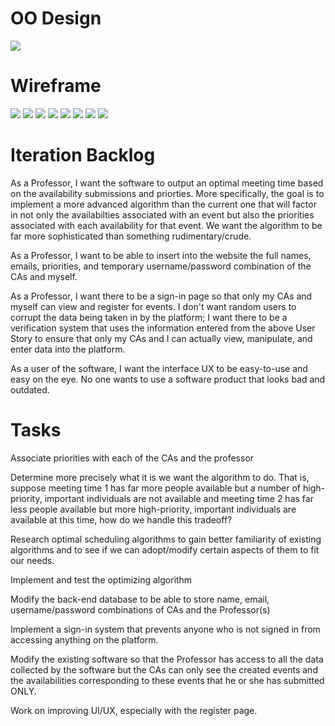 # OO Design
<img src="/docs/UMLIteration2.png" />

# Wireframe 
<img src="/docs/IMG_6873.jpeg" />
<img src="/docs/IMG_6874.jpeg" />
<img src="/docs/IMG_6875.jpeg" />
<img src="/docs/IMG_6876.jpeg" />
<img src="/docs/IMG_6877.jpeg" />
<img src="/docs/IMG_6878.jpeg" />
<img src="/docs/IMG_6879.jpeg" />
<img src="/docs/FullSizeRender.jpeg" />

# Iteration Backlog

As a Professor, I want the software to output an optimal meeting time based on the availability submissions and priorties. More specifically, the goal is to implement a more advanced algorithm than the current one that will factor in not only the availabilties associated with an event but also the priorities associated with each availability for that event. We want the algorithm to be far more sophisticated than something rudimentary/crude. 

As a Professor, I want to be able to insert into the website the full names, emails, priorities, and temporary username/password combination of the CAs and myself.

As a Professor, I want there to be a sign-in page so that only my CAs and myself can view and register for events. I don't want random users to corrupt the data being taken in by the platform; I want there to be a verification system that uses the information entered from the above User Story to ensure that only my CAs and I can actually view, manipulate, and enter data into the platform.

As a user of the software, I want the interface UX to be easy-to-use and easy on the eye. No one wants to use a software product that looks bad and outdated. 

# Tasks

Associate priorities with each of the CAs and the professor

Determine more precisely what it is we want the algorithm to do. That is, suppose meeting time 1 has far more people available but a number of high-priority, important individuals are not available and meeting time 2 has far less people available but  more high-priority, important individuals are available at this time, how do we handle this tradeoff?

Research optimal scheduling algorithms to gain better familiarity of existing algorithms and to see if we can adopt/modify certain aspects of them to fit our needs. 

Implement and test the optimizing algorithm

Modify the back-end database to be able to store name, email, username/password combinations of CAs and the Professor(s)

Implement a sign-in system that prevents anyone who is not signed in from accessing anything on the platform. 

Modify the existing software so that the Professor has access to all the data collected by the software but the CAs can only see the created events and the availabilities corresponding to these events that he or she has submitted ONLY. 

Work on improving UI/UX, especially with the register page.

